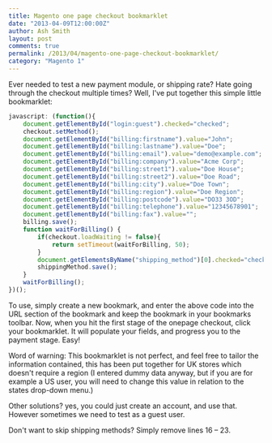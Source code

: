 ```yaml
---
title: Magento one page checkout bookmarklet
date: "2013-04-09T12:00:00Z"
author: Ash Smith
layout: post
comments: true
permalink: /2013/04/magento-one-page-checkout-bookmarklet/
category: "Magento 1"
---
```

Ever needed to test a new payment module, or shipping rate? Hate going through the checkout multiple times? Well, I've put together this simple little bookmarklet:

```js
javascript: (function(){
    document.getElementById("login:guest").checked="checked";
    checkout.setMethod();
    document.getElementById("billing:firstname").value="John";
    document.getElementById("billing:lastname").value="Doe";
    document.getElementById("billing:email").value="demo@example.com";
    document.getElementById("billing:company").value="Acme Corp";
    document.getElementById("billing:street1").value="Doe House";
    document.getElementById("billing:street2").value="Doe Road";
    document.getElementById("billing:city").value="Doe Town";
    document.getElementById("billing:region").value="Doe Region";
    document.getElementById("billing:postcode").value="DO33 3OD";
    document.getElementById("billing:telephone").value="12345678901";
    document.getElementById("billing:fax").value="";
    billing.save();
    function waitForBilling() {
        if(checkout.loadWaiting != false){
            return setTimeout(waitForBilling, 50);
        }
        document.getElementsByName("shipping_method")[0].checked="checked";
        shippingMethod.save();
    }
    waitForBilling();
})();
```

To use, simply create a new bookmark, and enter the above code into the URL section of the bookmark and keep the bookmark in your bookmarks toolbar. Now, when you hit the first stage of the onepage checkout, click your bookmarklet. It will populate your fields, and progress you to the payment stage. Easy!

Word of warning: This bookmarklet is not perfect, and feel free to tailor the information contained, this has been put together for UK stores which doesn't require a region (I entered dummy data anyway, but if you are for example a US user, you will need to change this value in relation to the states drop-down menu.)

Other solutions? yes, you could just create an account, and use that. However sometimes we need to test as a guest user.

Don't want to skip shipping methods? Simply remove lines 16 &#8211; 23.
